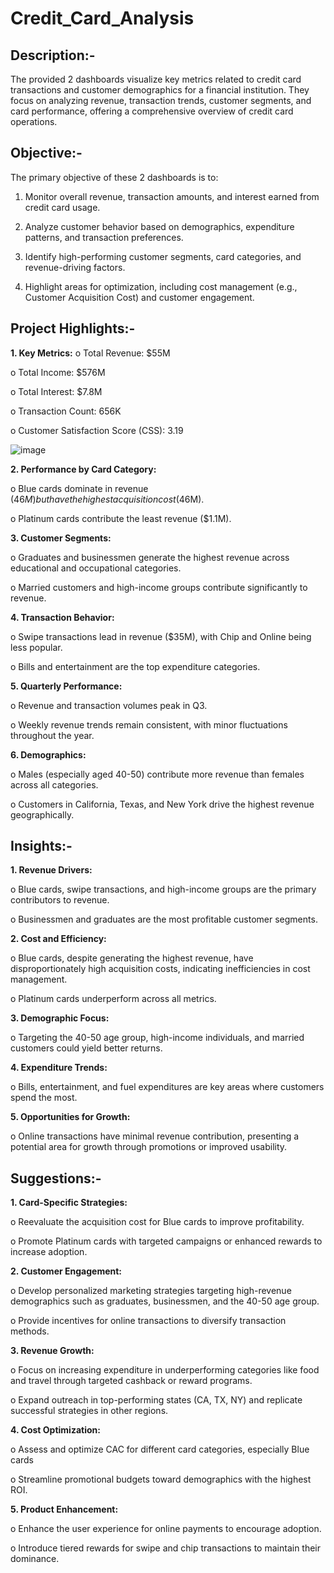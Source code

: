 # Credit_Card_Analysis
## Description:-
The provided 2 dashboards visualize key metrics related to credit card transactions and customer demographics for a financial institution. They focus on analyzing revenue, transaction trends, customer segments, and card performance, offering a comprehensive overview of credit card operations.

## Objective:-
The primary objective of these 2 dashboards is to:

1.	Monitor overall revenue, transaction amounts, and interest earned from credit card usage.

2.	Analyze customer behavior based on demographics, expenditure patterns, and transaction preferences.

3.	Identify high-performing customer segments, card categories, and revenue-driving factors.

4.	Highlight areas for optimization, including cost management (e.g., Customer Acquisition Cost) and customer engagement.

## Project Highlights:-
**1.	Key Metrics:**
o	Total Revenue: $55M

o	Total Income: $576M

o	Total Interest: $7.8M

o	Transaction Count: 656K

o	Customer Satisfaction Score (CSS): 3.19

![image](https://github.com/user-attachments/assets/ccdd6373-6b26-4757-98ff-a1712a87c312)


**2.	Performance by Card Category:**

o	Blue cards dominate in revenue ($46M) but have the highest acquisition cost ($46M).

o	Platinum cards contribute the least revenue ($1.1M).

**3.	Customer Segments:**

o	Graduates and businessmen generate the highest revenue across educational and occupational categories.

o	Married customers and high-income groups contribute significantly to revenue.

**4.	Transaction Behavior:**

o	Swipe transactions lead in revenue ($35M), with Chip and Online being less popular.

o	Bills and entertainment are the top expenditure categories.

**5.	Quarterly Performance:**

o	Revenue and transaction volumes peak in Q3.

o	Weekly revenue trends remain consistent, with minor fluctuations throughout the year.

**6.	Demographics:**

o	Males (especially aged 40-50) contribute more revenue than females across all categories.

o	Customers in California, Texas, and New York drive the highest revenue geographically.

## Insights:-
**1.	Revenue Drivers:**

o	Blue cards, swipe transactions, and high-income groups are the primary contributors to revenue.

o	Businessmen and graduates are the most profitable customer segments.

**2.	Cost and Efficiency:**

o	Blue cards, despite generating the highest revenue, have disproportionately high acquisition costs, indicating inefficiencies in cost management.

o	Platinum cards underperform across all metrics.

**3.	Demographic Focus:**

o	Targeting the 40-50 age group, high-income individuals, and married customers could yield better returns.

**4.	Expenditure Trends:**

o	Bills, entertainment, and fuel expenditures are key areas where customers spend the most.

**5.	Opportunities for Growth:**

o	Online transactions have minimal revenue contribution, presenting a potential area for growth through promotions or improved usability.

## Suggestions:-
**1.	Card-Specific Strategies:**

o	Reevaluate the acquisition cost for Blue cards to improve profitability.

o	Promote Platinum cards with targeted campaigns or enhanced rewards to increase adoption.

**2.	Customer Engagement:**

o	Develop personalized marketing strategies targeting high-revenue demographics such as graduates, businessmen, and the 40-50 age group.

o	Provide incentives for online transactions to diversify transaction methods.

**3.	Revenue Growth:**

o	Focus on increasing expenditure in underperforming categories like food and travel through targeted cashback or reward programs.

o	Expand outreach in top-performing states (CA, TX, NY) and replicate successful strategies in other regions.

**4.	Cost Optimization:**

o	Assess and optimize CAC for different card categories, especially Blue cards

o	Streamline promotional budgets toward demographics with the highest ROI.

**5.	Product Enhancement:**

o	Enhance the user experience for online payments to encourage adoption.

o	Introduce tiered rewards for swipe and chip transactions to maintain their dominance.

